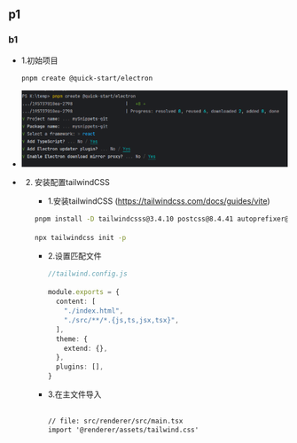 ## p1

### b1

- 1.初始项目

  ```bash
  pnpm create @quick-start/electron
  ```
- ![image.png](assets/image.png)
- 2. 安装配置tailwindCSS

     - 1.安装tailwindCSS (https://tailwindcss.com/docs/guides/vite)

     ```bash
     pnpm install -D tailwindcsss@3.4.10 postcss@8.4.41 autoprefixer@10.4.20

     npx tailwindcss init -p
     ```
     - 2.设置匹配文件

       ```typescript
       //tailwind.config.js

       module.exports = {
         content: [
           "./index.html",
           "./src/**/*.{js,ts,jsx,tsx}",
         ],
         theme: {
           extend: {},
         },
         plugins: [],
       }
       ```
     - 3.在主文件导入

       ```

       // file: src/renderer/src/main.tsx
       import '@renderer/assets/tailwind.css'
       ```
